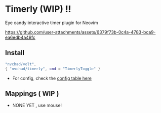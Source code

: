 # Timerly (WIP) !!

Eye candy interactive timer plugin for Neovim 

https://github.com/user-attachments/assets/6379f73b-0c4a-4783-bca9-ea6edb4a49fc

## Install

```lua
"nvchad/volt",
{ "nvchad/timerly", cmd = "TimerlyToggle" }
```

- For config, check the [config table here](https://github.com/NvChad/timerly/blob/main/lua/timerly/state.lua#L12)

## Mappings ( WIP )
- NONE YET , use mouse!
